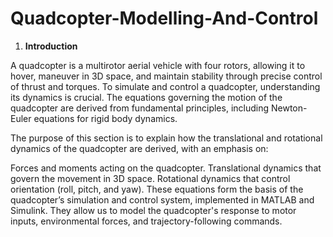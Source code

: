 # Quadcopter-Modelling-And-Control

1. **Introduction**

A quadcopter is a multirotor aerial vehicle with four rotors, allowing it to hover, maneuver in 3D space, and maintain stability through precise control of thrust and torques. To simulate and control a quadcopter, understanding its dynamics is crucial. The equations governing the motion of the quadcopter are derived from fundamental principles, including Newton-Euler equations for rigid body dynamics.

The purpose of this section is to explain how the translational and rotational dynamics of the quadcopter are derived, with an emphasis on:

Forces and moments acting on the quadcopter.
Translational dynamics that govern the movement in 3D space.
Rotational dynamics that control orientation (roll, pitch, and yaw).
These equations form the basis of the quadcopter’s simulation and control system, implemented in MATLAB and Simulink. They allow us to model the quadcopter's response to motor inputs, environmental forces, and trajectory-following commands.

